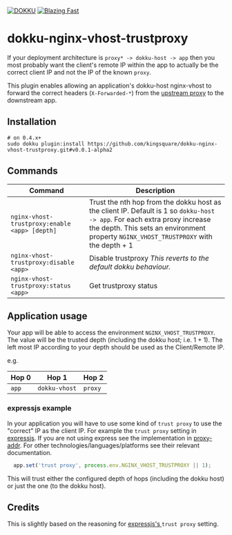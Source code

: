 [![DOKKU](https://img.shields.io/badge/DOKKU->=0.4.x-success.svg)](http://dokku.viewdocs.io/dokku/development/plugin-creation/)
[![Blazing Fast](https://img.shields.io/badge/Blazing-Fast-success.svg)](https://twitter.com/acdlite/status/974390255393505280)

# dokku-nginx-vhost-trustproxy

If your deployment architecture is `proxy* -> dokku-host -> app` then you most probably want the client's
remote IP within the app to actually be the correct client IP and not the IP of the known `proxy`.

This plugin enables allowing an application's dokku-host nginx-vhost to forward the correct headers (`X-Forwarded-*`) from the [upstream proxy](http://tools.ietf.org/html/rfc2616#section-1.3) to the downstream app.

## Installation

    # on 0.4.x+
    sudo dokku plugin:install https://github.com/kingsquare/dokku-nginx-vhost-trustproxy.git#v0.0.1-alpha2

## Commands

|Command|Description|
|---|---|
|`nginx-vhost-trustproxy:enable <app> [depth]`|Trust the nth hop from the dokku host as the client IP. Default is 1 so `dokku-host -> app`. For each extra proxy increase the depth. This sets an environment property `NGINX_VHOST_TRUSTPROXY` with the depth + 1|
|`nginx-vhost-trustproxy:disable <app>`|Disable trustproxy *This reverts to the default dokku behaviour.*|
|`nginx-vhost-trustproxy:status <app>`|Get trustproxy status|

## Application usage

Your app will be able to access the environment `NGINX_VHOST_TRUSTPROXY`. The value will be the trusted depth (including the dokku host; i.e. 1 + 1). The left most IP according to your depth should be used as the Client/Remote IP.

e.g.

|Hop 0|Hop 1|Hop 2|
|---|---|---|
|`app` | `dokku-vhost` | `proxy` |

### expressjs example

In your application you will have to use some kind of `trust proxy` to use the "correct" IP as the client IP. For example the `trust proxy` setting in [expressjs](https://expressjs.com/en/guide/behind-proxies.html). If you are not using express see the implementation in [proxy-addr](https://www.npmjs.com/package/proxy-addr). For other technologies/languages/platforms see their relevant documentation.

````javascript
  app.set('trust proxy', process.env.NGINX_VHOST_TRUSTPROXY || 1);
````

This will trust either the configured depth of hops (including the dokku host) or just the one (to the dokku host).

## Credits

This is slightly based on the reasoning for [expressjs's ](https://expressjs.com/en/guide/behind-proxies.html) `trust proxy` setting.

